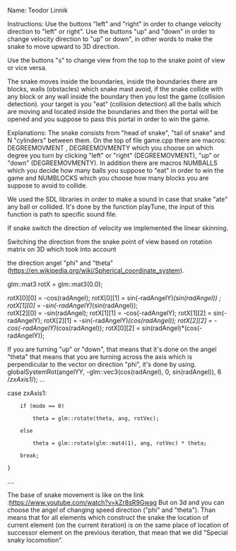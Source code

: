 Name: Teodor Linnik

Instructions:
Use the buttons "left" and "right" in order to change velocity direction to "left" or right".
Use the buttons "up" and "down" in order to change velocity direction to "up" or down", in other words
to make the snake to move upward to 3D direction.

Use the buttons "s"  to change view from the top to the snake point of view or vice versa.



The snake moves inside the boundaries, inside the boundaries there are blocks, walls (obstacles) which snake mast avoid,
if the snake collide with any block or any wall inside the boundary then you lost the game (collision detection). your target 
is you "eat" (collision detection) all the balls which are moving and located inside the boundaries 
and then the portal will be opened and you suppose to pass this portal in order to win the game.
	  
	  
	  
Explanations:
The snake consists from "head of snake", "tail of snake" and N "cylinders" between them.
On the top of file game.cpp there are macros: DEGREEMOVMENT , DEGREEMOVMENTY which you choose on which degree you turn by clicking 
"left" or "right" (DEGREEMOVMENT), "up" or "down" (DEGREEMOVMENTY).
In addition there are macros NUMBALLS which you decide how many balls you suppose to "eat" in order to
win the game and NUMBLOCKS which you choose how many blocks you are suppose to avoid to collide.

We used the SDL libraries in order to make a sound in case that snake "ate" any ball or collided.
It's done by the function playTune, the input of this function is path to specific sound file.

If snake switch the direction of velocity we implemented the linear skinning.

Switching the direction from the snake point of view based on rotation matrix on 3D which took into account

the direction angel "phi" and "theta" (https://en.wikipedia.org/wiki/Spherical_coordinate_system).

glm::mat3 rotX = glm::mat3(0.0);

rotX[0][0] = -cos(radAngel);
rotX[0][1] = sin(-radAngelY)*(sin(radAngel)) ;
rotX[1][0] = -sin(-radAngelY)*(sin(radAngel));  
rotX[2][0] = -sin(radAngel);
rotX[1][1] = -cos(-radAngelY);
rotX[1][2] = sin(-radAngelY);
rotX[2][1] = -sin(-radAngelY)*(cos(radAngel));
rotX[2][2] = -cos(-radAngelY)*(cos(radAngel));
rotX[0][2] = sin(radAngel)*(cos(-radAngelY));


If you are turning "up" or "down", that means that it's done on the angel "theta" that means that you are turning across 
the axis which is perpendicular to the vector on direction "phi", it's done by using.
globalSystemRot(angelYY, -glm::vec3(cos(radAngel), 0, sin(radAngel)), 6 /*zxAxis1*/);
...

case zxAxis1:

		if (mode == 0)
		
			theta = glm::rotate(theta, ang, rotVec);
			
		else
		
			theta = glm::rotate(glm::mat4(1), ang, rotVec) * theta;
			
		break;
		
	}
....



The base of snake movement is like on the link :https://www.youtube.com/watch?v=kZr8sR9Gwag
But on 3d and you can choose the angel of changing speed direction ("phi" and "theta").
Than means that for all elements which construct the snake the location of current element (on the current iteration)
is on the same place of location of successor element on the previous iteration, that mean that we did 
"Special snaky locomotion".
